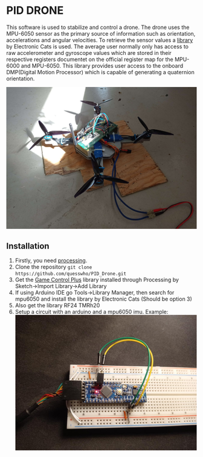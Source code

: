 # PID DRONE
This software is used to stabilize and control a drone. The drone uses the MPU-6050 sensor as the primary source of information such as orientation, accelerations and angular velocities.
To retrieve the sensor values a [library](https://github.com/ElectronicCats/mpu6050) by Electronic Cats is used.
The average user normally only has access to raw accelerometer and gyroscope values which are stored in their respective registers documentet on the official register map for the MPU-6000 and MPU-6050.
This library provides user access to the onboard DMP(Digital Motion Processor) which is capable of generating a quaternion orientation.

![Final Drone](/pics/drone.jpg)

## Installation
1. Firstly, you need [processing](https://processing.org/).
2. Clone the repository `git clone https://github.com/quesswho/PID_Drone.git`
3. Get the [Game Control Plus](http://lagers.org.uk/gamecontrol/) library installed through Processing by Sketch->Import Library->Add Library
4. If using Arduino IDE go Tools->Library Manager, then search for mpu6050 and install the library by Electronic Cats (Should be option 3)
5. Also get the library RF24 TMRh20
6. Setup a circuit with an arduino and a mpu6050 imu. Example:
![Arduino and Mpu6050](/pics/imusetup.jpg)